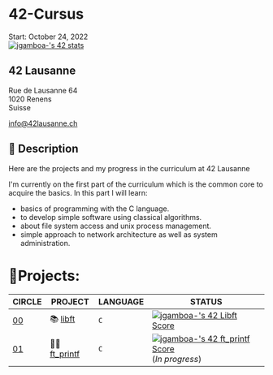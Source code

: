 # 42-Cursus
Start: October 24, 2022  
[![jgamboa-'s 42 stats](https://badge42.vercel.app/api/v2/clabd757901060fjsqiusbo7e/stats?cursusId=21&coalitionId=191)](https://github.com/JaeSeoKim/badge42)




## 42 Lausanne
Rue de Lausanne 64  
1020 Renens  
Suisse

info@42lausanne.ch

## **📄 Description**

Here are the projects and my progress in the curriculum at 42 Lausanne

I'm currently on the first part of the curriculum which is the common core to acquire the basics.
In this part I will learn:

- basics of programming with the C language.
- to develop simple software using classical algorithms.
- about file system access and unix process management.
- simple approach to network architecture as well as system administration.

# 📑Projects:
| CIRCLE | PROJECT | LANGUAGE | STATUS |  
|--|--|--|--|
| [00](https://github.com/JayGamb/42-Cursus/tree/master/c00) | 📚 [libft](https://github.com/JayGamb/42-Cursus/tree/master/c00/libft) | ```C``` | [![jgamboa-'s 42 Libft Score](https://badge42.vercel.app/api/v2/clabd757901060fjsqiusbo7e/project/2848390)](https://github.com/JaeSeoKim/badge42) |
| [01](https://github.com/JayGamb/42-Cursus/tree/master/c01) | ✍🏼 [ft_printf](https://github.com/JayGamb/42-Cursus/tree/master/c01/ft_printf) | ```C``` | [![jgamboa-'s 42 ft_printf Score](https://badge42.vercel.app/api/v2/clabd757901060fjsqiusbo7e/project/2877942)](https://github.com/JaeSeoKim/badge42)(_In progress_) |
